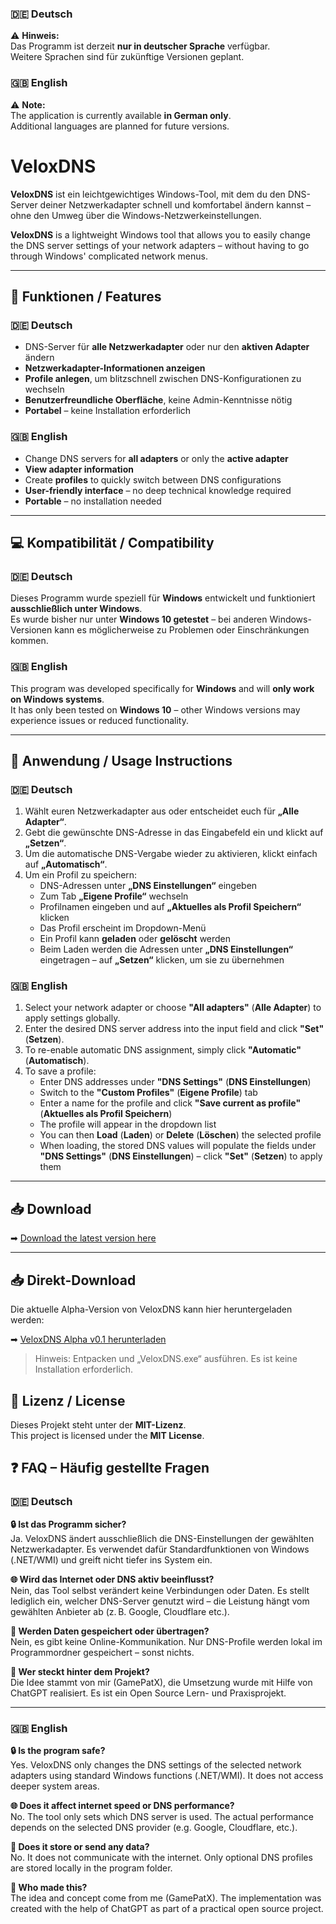 ### 🇩🇪 Deutsch  
⚠️ **Hinweis:**  
Das Programm ist derzeit **nur in deutscher Sprache** verfügbar.  
Weitere Sprachen sind für zukünftige Versionen geplant.

### 🇬🇧 English  
⚠️ **Note:**  
The application is currently available **in German only**.  
Additional languages are planned for future versions.



# VeloxDNS

**VeloxDNS** ist ein leichtgewichtiges Windows-Tool, mit dem du den DNS-Server deiner Netzwerkadapter schnell und komfortabel ändern kannst – ohne den Umweg über die Windows-Netzwerkeinstellungen.

**VeloxDNS** is a lightweight Windows tool that allows you to easily change the DNS server settings of your network adapters – without having to go through Windows' complicated network menus.

---

## 🧩 Funktionen / Features

### 🇩🇪 Deutsch
- DNS-Server für **alle Netzwerkadapter** oder nur den **aktiven Adapter** ändern  
- **Netzwerkadapter-Informationen anzeigen**  
- **Profile anlegen**, um blitzschnell zwischen DNS-Konfigurationen zu wechseln  
- **Benutzerfreundliche Oberfläche**, keine Admin-Kenntnisse nötig  
- **Portabel** – keine Installation erforderlich

### 🇬🇧 English
- Change DNS servers for **all adapters** or only the **active adapter**  
- **View adapter information**  
- Create **profiles** to quickly switch between DNS configurations  
- **User-friendly interface** – no deep technical knowledge required  
- **Portable** – no installation needed

---

## 💻 Kompatibilität / Compatibility

### 🇩🇪 Deutsch  
Dieses Programm wurde speziell für **Windows** entwickelt und funktioniert **ausschließlich unter Windows**.  
Es wurde bisher nur unter **Windows 10 getestet** – bei anderen Windows-Versionen kann es möglicherweise zu Problemen oder Einschränkungen kommen.

### 🇬🇧 English  
This program was developed specifically for **Windows** and will **only work on Windows systems**.  
It has only been tested on **Windows 10** – other Windows versions may experience issues or reduced functionality.

---

## 📘 Anwendung / Usage Instructions

### 🇩🇪 Deutsch

1. Wählt euren Netzwerkadapter aus oder entscheidet euch für **„Alle Adapter“**.  
2. Gebt die gewünschte DNS-Adresse in das Eingabefeld ein und klickt auf **„Setzen“**.  
3. Um die automatische DNS-Vergabe wieder zu aktivieren, klickt einfach auf **„Automatisch“**.  
4. Um ein Profil zu speichern:
   - DNS-Adressen unter **„DNS Einstellungen“** eingeben  
   - Zum Tab **„Eigene Profile“** wechseln  
   - Profilnamen eingeben und auf **„Aktuelles als Profil Speichern“** klicken  
   - Das Profil erscheint im Dropdown-Menü  
   - Ein Profil kann **geladen** oder **gelöscht** werden  
   - Beim Laden werden die Adressen unter **„DNS Einstellungen“** eingetragen – auf **„Setzen“** klicken, um sie zu übernehmen

### 🇬🇧 English

1. Select your network adapter or choose **"All adapters"** (**Alle Adapter**) to apply settings globally.  
2. Enter the desired DNS server address into the input field and click **"Set"** (**Setzen**).  
3. To re-enable automatic DNS assignment, simply click **"Automatic"** (**Automatisch**).  
4. To save a profile:
   - Enter DNS addresses under **"DNS Settings"** (**DNS Einstellungen**)  
   - Switch to the **"Custom Profiles"** (**Eigene Profile**) tab  
   - Enter a name for the profile and click **"Save current as profile"** (**Aktuelles als Profil Speichern**)  
   - The profile will appear in the dropdown list  
   - You can then **Load** (**Laden**) or **Delete** (**Löschen**) the selected profile  
   - When loading, the stored DNS values will populate the fields under **"DNS Settings"** (**DNS Einstellungen**) – click **"Set"** (**Setzen**) to apply them

---

## 📥 Download

➡ [Download the latest version here](https://github.com/GamePatX/VeloxDNS/releases)

---

## 📥 Direkt-Download

Die aktuelle Alpha-Version von VeloxDNS kann hier heruntergeladen werden:

➡ [VeloxDNS Alpha v0.1 herunterladen](https://github.com/GamePatX/VeloxDNS/releases/download/v0.1-alpha/VeloxDNS_Alpha_V0.1.zip)

> Hinweis: Entpacken und „VeloxDNS.exe“ ausführen. Es ist keine Installation erforderlich.


## 🪪 Lizenz / License

Dieses Projekt steht unter der **MIT-Lizenz**.  
This project is licensed under the **MIT License**.

## ❓ FAQ – Häufig gestellte Fragen

### 🇩🇪 Deutsch

**🔒 Ist das Programm sicher?**  
Ja. VeloxDNS ändert ausschließlich die DNS-Einstellungen der gewählten Netzwerkadapter. Es verwendet dafür Standardfunktionen von Windows (.NET/WMI) und greift nicht tiefer ins System ein.

**🌐 Wird das Internet oder DNS aktiv beeinflusst?**  
Nein, das Tool selbst verändert keine Verbindungen oder Daten. Es stellt lediglich ein, welcher DNS-Server genutzt wird – die Leistung hängt vom gewählten Anbieter ab (z. B. Google, Cloudflare etc.).

**📁 Werden Daten gespeichert oder übertragen?**  
Nein, es gibt keine Online-Kommunikation. Nur DNS-Profile werden lokal im Programmordner gespeichert – sonst nichts.

**👤 Wer steckt hinter dem Projekt?**  
Die Idee stammt von mir (GamePatX), die Umsetzung wurde mit Hilfe von ChatGPT realisiert. Es ist ein Open Source Lern- und Praxisprojekt.

---

### 🇬🇧 English

**🔒 Is the program safe?**  
Yes. VeloxDNS only changes the DNS settings of the selected network adapters using standard Windows functions (.NET/WMI). It does not access deeper system areas.

**🌐 Does it affect internet speed or DNS performance?**  
No. The tool only sets which DNS server is used. The actual performance depends on the selected DNS provider (e.g. Google, Cloudflare, etc.).

**📁 Does it store or send any data?**  
No. It does not communicate with the internet. Only optional DNS profiles are stored locally in the program folder.

**👤 Who made this?**  
The idea and concept come from me (GamePatX). The implementation was created with the help of ChatGPT as part of a practical open source project.
